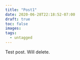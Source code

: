```yaml
---
title: "Post1"
date: 2020-06-28T22:18:52-07:00
draft: true
toc: false
images:
tags:
  - untagged
---
```


Test post. Will delete.